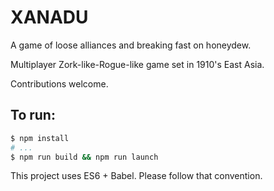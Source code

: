 # XANADU

A game of loose alliances and breaking fast on honeydew.

Multiplayer Zork-like-Rogue-like game set in 1910's East Asia.

Contributions welcome.

## To run:
```bash
$ npm install
# ...
$ npm run build && npm run launch
```

This project uses ES6 + Babel. Please follow that convention.
